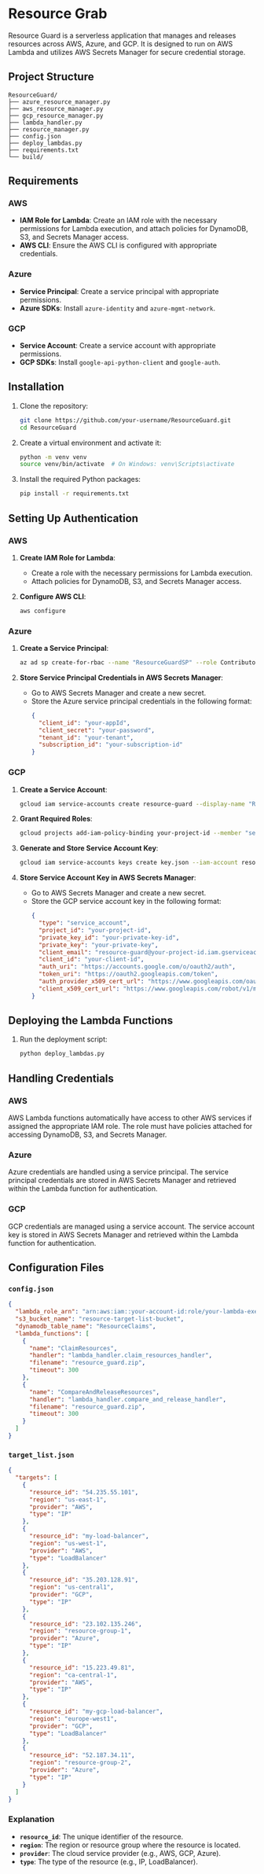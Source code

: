 # Resource Grab

Resource Guard is a serverless application that manages and releases resources across AWS, Azure, and GCP. It is designed to run on AWS Lambda and utilizes AWS Secrets Manager for secure credential storage.

## Project Structure

```
ResourceGuard/
├── azure_resource_manager.py
├── aws_resource_manager.py
├── gcp_resource_manager.py
├── lambda_handler.py
├── resource_manager.py
├── config.json
├── deploy_lambdas.py
├── requirements.txt
└── build/
```

## Requirements

### AWS
- **IAM Role for Lambda**: Create an IAM role with the necessary permissions for Lambda execution, and attach policies for DynamoDB, S3, and Secrets Manager access.
- **AWS CLI**: Ensure the AWS CLI is configured with appropriate credentials.

### Azure
- **Service Principal**: Create a service principal with appropriate permissions.
- **Azure SDKs**: Install `azure-identity` and `azure-mgmt-network`.

### GCP
- **Service Account**: Create a service account with appropriate permissions.
- **GCP SDKs**: Install `google-api-python-client` and `google-auth`.

## Installation

1. Clone the repository:
   ```sh
   git clone https://github.com/your-username/ResourceGuard.git
   cd ResourceGuard
   ```

2. Create a virtual environment and activate it:
   ```sh
   python -m venv venv
   source venv/bin/activate  # On Windows: venv\Scripts\activate
   ```

3. Install the required Python packages:
   ```sh
   pip install -r requirements.txt
   ```

## Setting Up Authentication

### AWS

1. **Create IAM Role for Lambda**:
   - Create a role with the necessary permissions for Lambda execution.
   - Attach policies for DynamoDB, S3, and Secrets Manager access.

2. **Configure AWS CLI**:
   ```sh
   aws configure
   ```

### Azure

1. **Create a Service Principal**:
   ```sh
   az ad sp create-for-rbac --name "ResourceGuardSP" --role Contributor --scopes /subscriptions/your-subscription-id
   ```

2. **Store Service Principal Credentials in AWS Secrets Manager**:
   - Go to AWS Secrets Manager and create a new secret.
   - Store the Azure service principal credentials in the following format:
     ```json
     {
       "client_id": "your-appId",
       "client_secret": "your-password",
       "tenant_id": "your-tenant",
       "subscription_id": "your-subscription-id"
     }
     ```

### GCP

1. **Create a Service Account**:
   ```sh
   gcloud iam service-accounts create resource-guard --display-name "Resource Guard Service Account"
   ```

2. **Grant Required Roles**:
   ```sh
   gcloud projects add-iam-policy-binding your-project-id --member "serviceAccount:resource-guard@your-project-id.iam.gserviceaccount.com" --role "roles/editor"
   ```

3. **Generate and Store Service Account Key**:
   ```sh
   gcloud iam service-accounts keys create key.json --iam-account resource-guard@your-project-id.iam.gserviceaccount.com
   ```

4. **Store Service Account Key in AWS Secrets Manager**:
   - Go to AWS Secrets Manager and create a new secret.
   - Store the GCP service account key in the following format:
     ```json
     {
       "type": "service_account",
       "project_id": "your-project-id",
       "private_key_id": "your-private-key-id",
       "private_key": "your-private-key",
       "client_email": "resource-guard@your-project-id.iam.gserviceaccount.com",
       "client_id": "your-client-id",
       "auth_uri": "https://accounts.google.com/o/oauth2/auth",
       "token_uri": "https://oauth2.googleapis.com/token",
       "auth_provider_x509_cert_url": "https://www.googleapis.com/oauth2/v1/certs",
       "client_x509_cert_url": "https://www.googleapis.com/robot/v1/metadata/x509/resource-guard%40your-project-id.iam.gserviceaccount.com"
     }
     ```

## Deploying the Lambda Functions

1. Run the deployment script:
   ```sh
   python deploy_lambdas.py
   ```

## Handling Credentials

### AWS
AWS Lambda functions automatically have access to other AWS services if assigned the appropriate IAM role. The role must have policies attached for accessing DynamoDB, S3, and Secrets Manager.

### Azure
Azure credentials are handled using a service principal. The service principal credentials are stored in AWS Secrets Manager and retrieved within the Lambda function for authentication.

### GCP
GCP credentials are managed using a service account. The service account key is stored in AWS Secrets Manager and retrieved within the Lambda function for authentication.

## Configuration Files

### `config.json`
```json
{
  "lambda_role_arn": "arn:aws:iam::your-account-id:role/your-lambda-execution-role",
  "s3_bucket_name": "resource-target-list-bucket",
  "dynamodb_table_name": "ResourceClaims",
  "lambda_functions": [
    {
      "name": "ClaimResources",
      "handler": "lambda_handler.claim_resources_handler",
      "filename": "resource_guard.zip",
      "timeout": 300
    },
    {
      "name": "CompareAndReleaseResources",
      "handler": "lambda_handler.compare_and_release_handler",
      "filename": "resource_guard.zip",
      "timeout": 300
    }
  ]
}
```

### `target_list.json`
```json
{
  "targets": [
    {
      "resource_id": "54.235.55.101",
      "region": "us-east-1",
      "provider": "AWS",
      "type": "IP"
    },
    {
      "resource_id": "my-load-balancer",
      "region": "us-west-1",
      "provider": "AWS",
      "type": "LoadBalancer"
    },
    {
      "resource_id": "35.203.128.91",
      "region": "us-central1",
      "provider": "GCP",
      "type": "IP"
    },
    {
      "resource_id": "23.102.135.246",
      "region": "resource-group-1",
      "provider": "Azure",
      "type": "IP"
    },
    {
      "resource_id": "15.223.49.81",
      "region": "ca-central-1",
      "provider": "AWS",
      "type": "IP"
    },
    {
      "resource_id": "my-gcp-load-balancer",
      "region": "europe-west1",
      "provider": "GCP",
      "type": "LoadBalancer"
    },
    {
      "resource_id": "52.187.34.11",
      "region": "resource-group-2",
      "provider": "Azure",
      "type": "IP"
    }
  ]
}
```

### Explanation

- **`resource_id`**: The unique identifier of the resource.
- **`region`**: The region or resource group where the resource is located.
- **`provider`**: The cloud service provider (e.g., AWS, GCP, Azure).
- **`type`**: The type of the resource (e.g., IP, LoadBalancer).
